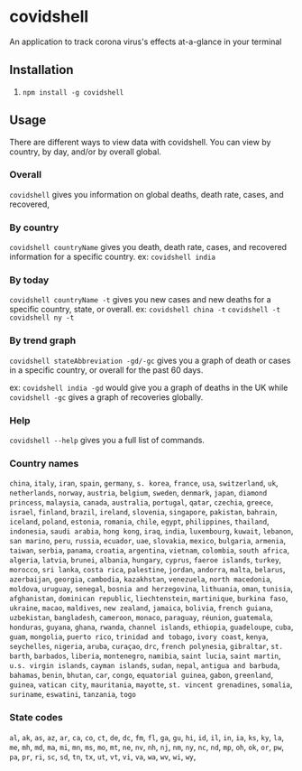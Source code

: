 # covidshell
An application to track corona virus's effects at-a-glance in your terminal
## Installation
1. `npm install -g covidshell`
## Usage
There are different ways to view data with covidshell. You can view by country, by day, and/or by overall global. 
### Overall
`covidshell` gives you information on global deaths, death rate, cases, and recovered,
### By country
`covidshell countryName` gives you death, death rate, cases, and recovered information for a specific country.
ex: `covidshell india`
### By today
`covidshell countryName -t` gives you new cases and new deaths for a specific country, state, or overall.
ex: `covidshell china -t` `covidshell -t` `covidshell ny -t`
### By trend graph
`covidshell stateAbbreviation -gd/-gc` gives you a graph of death or cases in a specific country, or overall for the past 60 days.

ex: `covidshell india -gd` would give you a graph of deaths in the UK while
`covidshell -gc` gives a graph of recoveries globally.
### Help
`covidshell --help` gives you a full list of commands.
### Country names
`china`, `italy`, `iran`, `spain`, `germany`, `s. korea`, `france`, `usa`, `switzerland`, `uk`,
`netherlands`, `norway`, `austria`, `belgium`, `sweden`, `denmark`, `japan`, `diamond princess`,
`malaysia`, `canada`, `australia`, `portugal`, `qatar`, `czechia`, `greece`, `israel`, `finland`,
`brazil`, `ireland`, `slovenia`, `singapore`, `pakistan`, `bahrain`, `iceland`, `poland`, `estonia`,
`romania`, `chile`, `egypt`, `philippines`, `thailand`, `indonesia`, `saudi arabia`, `hong kong`, `iraq`,
`india`, `luxembourg`, `kuwait`, `lebanon`, `san marino`, `peru`, `russia`, `ecuador`, `uae`, `slovakia`, `mexico`,
`bulgaria`, `armenia`, `taiwan`, `serbia`, `panama`, `croatia`, `argentina`, `vietnam`, `colombia`, `south africa`,
`algeria`, `latvia`, `brunei`, `albania`, `hungary`, `cyprus`, `faeroe islands`, `turkey`, `morocco`, `sri lanka`,
`costa rica`, `palestine`, `jordan`, `andorra`, `malta`, `belarus`, `azerbaijan`, `georgia`, `cambodia`, `kazakhstan`,
`venezuela`, `north macedonia`, `moldova`, `uruguay`, `senegal`, `bosnia and herzegovina`, `lithuania`, `oman`, `tunisia`,
`afghanistan`, `dominican republic`, `liechtenstein`, `martinique`, `burkina faso`, `ukraine`, `macao`, `maldives`,
`new zealand`, `jamaica`, `bolivia`, `french guiana`, `uzbekistan`, `bangladesh`, `cameroon`, `monaco`,
`paraguay`, `réunion`, `guatemala`, `honduras`, `guyana`, `ghana`, `rwanda`, `channel islands`, `ethiopia`,
`guadeloupe`, `cuba`, `guam`, `mongolia`, `puerto rico`, `trinidad and tobago`, `ivory coast`, `kenya`, `seychelles`,
`nigeria`, `aruba`, `curaçao`, `drc`, `french polynesia`, `gibraltar`, `st. barth`, `barbados`, `liberia`, `montenegro`,
`namibia`, `saint lucia`, `saint martin`, `u.s. virgin islands`, `cayman islands`, `sudan`, `nepal`, `antigua and barbuda`,
`bahamas`, `benin`, `bhutan`, `car`, `congo`, `equatorial guinea`, `gabon`, `greenland`, `guinea`, `vatican city`,
`mauritania`, `mayotte`, `st. vincent grenadines`, `somalia`, `suriname`, `eswatini`, `tanzania`, `togo`
### State codes
`al`,
`ak`,
`as`,
`az`,
`ar`,
`ca`,
`co`,
`ct`,
`de`,
`dc`,
`fm`,
`fl`,
`ga`,
`gu`,
`hi`,
`id`,
`il`,
`in`,
`ia`,
`ks`,
`ky`,
`la`,
`me`,
`mh`,
`md`,
`ma`,
`mi`,
`mn`,
`ms`,
`mo`,
`mt`,
`ne`,
`nv`,
`nh`,
`nj`,
`nm`,
`ny`,
`nc`,
`nd`,
`mp`,
`oh`,
`ok`,
`or`,
`pw`,
`pa`,
`pr`,
`ri`,
`sc`,
`sd`,
`tn`,
`tx`,
`ut`,
`vt`,
`vi`,
`va`,
`wa`,
`wv`,
`wi`,
`wy`,
